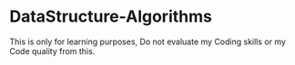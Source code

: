 # DataStructure-Algorithms

This is only for learning purposes, Do not evaluate my Coding skills or my Code quality from this.
